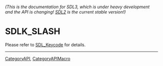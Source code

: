 ###### (This is the documentation for SDL3, which is under heavy development and the API is changing! [SDL2](https://wiki.libsdl.org/SDL2/) is the current stable version!)
# SDLK_SLASH

Please refer to [SDL_Keycode](SDL_Keycode) for details.

----
[CategoryAPI](CategoryAPI), [CategoryAPIMacro](CategoryAPIMacro)

